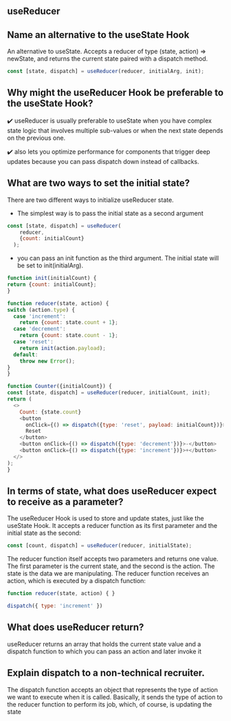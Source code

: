 ## useReducer
## Name an alternative to the useState Hook
An alternative to useState. Accepts a reducer of type (state, action) => newState, and returns the current state paired with a dispatch method.
```js
const [state, dispatch] = useReducer(reducer, initialArg, init);
```
## Why might the useReducer Hook be preferable to the useState Hook?
✔️ useReducer is usually preferable to useState when you have complex state logic that involves multiple sub-values or when the next state depends on the previous one.

✔️ also lets you optimize performance for components that trigger deep updates because you can pass dispatch down instead of callbacks.
## What are two ways to set the initial state?
There are two different ways to initialize useReducer state.
- The simplest way is to pass the initial state as a second argument
```js
const [state, dispatch] = useReducer(
    reducer,
    {count: initialCount}
  );
  ```
  - you can pass an init function as the third argument. The initial state will be set to init(initialArg).
  ```js
  function init(initialCount) {
  return {count: initialCount};
}

function reducer(state, action) {
  switch (action.type) {
    case 'increment':
      return {count: state.count + 1};
    case 'decrement':
      return {count: state.count - 1};
    case 'reset':
      return init(action.payload);
    default:
      throw new Error();
  }
}

function Counter({initialCount}) {
  const [state, dispatch] = useReducer(reducer, initialCount, init);
  return (
    <>
      Count: {state.count}
      <button
        onClick={() => dispatch({type: 'reset', payload: initialCount})}>
        Reset
      </button>
      <button onClick={() => dispatch({type: 'decrement'})}>-</button>
      <button onClick={() => dispatch({type: 'increment'})}>+</button>
    </>
  );
}

```
## In terms of state, what does useReducer expect to receive as a parameter?
The useReducer Hook is used to store and update states, just like the useState Hook. It accepts a reducer function as its first parameter and the initial state as the second:
```js
const [count, dispatch] = useReducer(reducer, initialState);
```
The reducer function itself accepts two parameters and returns one value. The first parameter is the current state, and the second is the action. The state is the data we are manipulating. The reducer function receives an action, which is executed by a dispatch function:
```js
function reducer(state, action) { }

dispatch({ type: 'increment' })
```

## What does useReducer return?
useReducer returns an array that holds the current state value and a dispatch function to which you can pass an action and later invoke it
## Explain dispatch to a non-technical recruiter.
The dispatch function accepts an object that represents the type of action we want to execute when it is called. Basically, it sends the type of action to the reducer function to perform its job, which, of course, is updating the state
